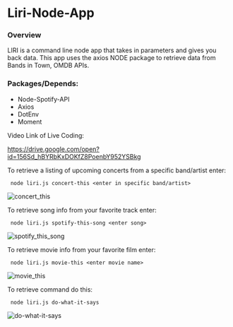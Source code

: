 # Liri-Node-App
### Overview

LIRI is a command line node app that takes in parameters and gives you back data. This app uses the axios NODE package to retrieve data from Bands in Town, OMDB APIs. 

### Packages/Depends:

- Node-Spotify-API
- Axios
- DotEnv
- Moment

Video Link of Live Coding:

https://drive.google.com/open?id=156Sd_hBYRbKxDOKfZ8PoenbY952YSBkg

To retrieve a listing of upcoming concerts from a specific band/artist enter:

``` node liri.js concert-this <enter in specific band/artist>```

![concert_this](https://user-images.githubusercontent.com/49252572/60622208-b4d0da00-9dad-11e9-8b0a-57dcf25aabe2.png)

To retrieve song info from your favorite track enter:

``` node liri.js spotify-this-song <enter song>```

![spotify_this_song](https://user-images.githubusercontent.com/49252572/60622233-c1553280-9dad-11e9-9fa4-edfd5f961ef5.png)

To retrieve movie info from your favorite film enter:

``` node liri.js movie-this <enter movie name>```

![movie_this](https://user-images.githubusercontent.com/49252572/60622243-cade9a80-9dad-11e9-8f1b-2bb448de3ccd.png)

To retrieve command do this:

``` node liri.js do-what-it-says```

![do-what-it-says](https://user-images.githubusercontent.com/49252572/60622251-d336d580-9dad-11e9-9cf0-caf1b2f407d2.png)
